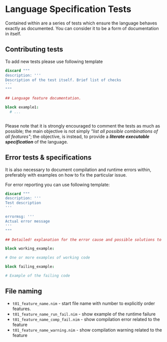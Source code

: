 # Language Specification Tests

Contained within are a series of tests which ensure the language behaves exactly as documented. You can consider it to be a form of documentation in itself.

## Contributing tests

To add new tests please use following template

```nim
discard """
description: '''
Description of the test itself. Brief list of checks
'''
"""

## Language feature documentation.

block example1:
  # ...



```

Please note that it is strongly encouraged to comment the tests as much as possible; the main objective is not simply *"list all possible combinations of all features"*; the objective, is instead, to provide a ***literate executable specification*** of the language.

## Error tests & specifications

It is also necessary to document compilation and runtime errors within, preferably with examples on how to fix the particular issue.

For error reporting you can use following template:


```nim
discard """
description: '''
Test description
'''

errormsg: '''
Actual error message
'''
"""

## Detailed! explanation for the error cause and possible solutions to it.

block working_example:

# One or more examples of working code

block failing_example:

# Example of the failing code

```


## File naming

- `t01_feature_name.nim` - start file name with number to explicitly order features.
- `t01_feature_name_run_fail.nim` - show example of the runtime failure
- `t01_feature_name_comp_fail.nim` - show compilation error related to the feature
- `t01_feature_name_warning.nim` - show compilation warning related to the feature